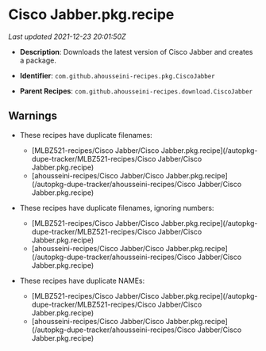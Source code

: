 # Cisco Jabber.pkg.recipe

_Last updated 2021-12-23 20:01:50Z_

- **Description**: Downloads the latest version of Cisco Jabber and creates a package.

- **Identifier**: `com.github.ahousseini-recipes.pkg.CiscoJabber`

- **Parent Recipes**: `com.github.ahousseini-recipes.download.CiscoJabber`


## Warnings

- These recipes have duplicate filenames:
    - [MLBZ521-recipes/Cisco Jabber/Cisco Jabber.pkg.recipe](/autopkg-dupe-tracker/MLBZ521-recipes/Cisco Jabber/Cisco Jabber.pkg.recipe)
    - [ahousseini-recipes/Cisco Jabber/Cisco Jabber.pkg.recipe](/autopkg-dupe-tracker/ahousseini-recipes/Cisco Jabber/Cisco Jabber.pkg.recipe)

- These recipes have duplicate filenames, ignoring numbers:
    - [MLBZ521-recipes/Cisco Jabber/Cisco Jabber.pkg.recipe](/autopkg-dupe-tracker/MLBZ521-recipes/Cisco Jabber/Cisco Jabber.pkg.recipe)
    - [ahousseini-recipes/Cisco Jabber/Cisco Jabber.pkg.recipe](/autopkg-dupe-tracker/ahousseini-recipes/Cisco Jabber/Cisco Jabber.pkg.recipe)

- These recipes have duplicate NAMEs:
    - [MLBZ521-recipes/Cisco Jabber/Cisco Jabber.pkg.recipe](/autopkg-dupe-tracker/MLBZ521-recipes/Cisco Jabber/Cisco Jabber.pkg.recipe)
    - [ahousseini-recipes/Cisco Jabber/Cisco Jabber.pkg.recipe](/autopkg-dupe-tracker/ahousseini-recipes/Cisco Jabber/Cisco Jabber.pkg.recipe)